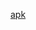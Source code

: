 [apk](https://github.com/szabobalinth17/idopontok-webalkalmazas/releases/download/v001/app-release.apk)
